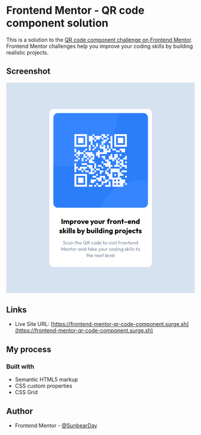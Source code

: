 # Frontend Mentor - QR code component solution

This is a solution to the [QR code component challenge on Frontend Mentor](https://www.frontendmentor.io/challenges/qr-code-component-iux_sIO_H). Frontend Mentor challenges help you improve your coding skills by building realistic projects. 

## Screenshot

![Screenshot](./images/screenshot.png)

## Links

- Live Site URL: [https://frontend-mentor-qr-code-component.surge.sh](https://frontend-mentor-qr-code-component.surge.sh)

## My process

### Built with

- Semantic HTML5 markup
- CSS custom properties
- CSS Grid

## Author

- Frontend Mentor - [@SunbearDay](https://www.frontendmentor.io/profile/SunbearDay)
